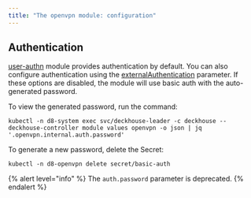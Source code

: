 ```yaml
---
title: "The openvpn module: configuration"
---
```


<!-- SCHEMA -->

## Authentication

[user-authn](../user-authn/) module provides authentication by default. You can also configure authentication using the [externalAuthentication](#parameters-auth-externalauthentication) parameter. If these options are disabled, the module will use basic auth with the auto-generated password.

To view the generated password, run the command:

```shell
kubectl -n d8-system exec svc/deckhouse-leader -c deckhouse -- deckhouse-controller module values openvpn -o json | jq '.openvpn.internal.auth.password'
```

To generate a new password, delete the Secret:

```shell
kubectl -n d8-openvpn delete secret/basic-auth
```

{% alert level="info" %}
The `auth.password` parameter is deprecated.
{% endalert %}
